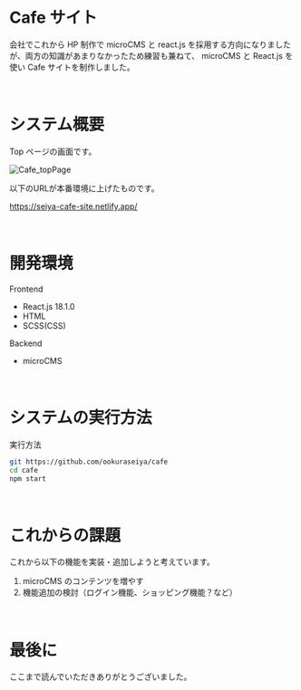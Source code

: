 # Cafe サイト

会社でこれから HP 制作で microCMS と react.js を採用する方向になりましたが、両方の知識があまりなかったため練習も兼ねて、 microCMS と React.js を使い Cafe サイトを制作しました。

<br>

# システム概要

Top ページの画面です。

![Cafe_topPage](https://github.com/ookuraseiya/cafe/assets/79490150/6d746eb9-9b48-4cac-b270-d197e7c1cbee)

以下のURLが本番環境に上げたものです。

https://seiya-cafe-site.netlify.app/

<br>

# 開発環境

Frontend

- React.js 18.1.0
- HTML
- SCSS(CSS)

Backend

- microCMS

<br>

# システムの実行方法

実行方法

```bash
git https://github.com/ookuraseiya/cafe
cd cafe
npm start
```

<br>

# これからの課題

これから以下の機能を実装・追加しようと考えています。

1.  microCMS のコンテンツを増やす
2.  機能追加の検討（ログイン機能、ショッピング機能？など）

<br>

# 最後に

ここまで読んでいただきありがとうございました。
